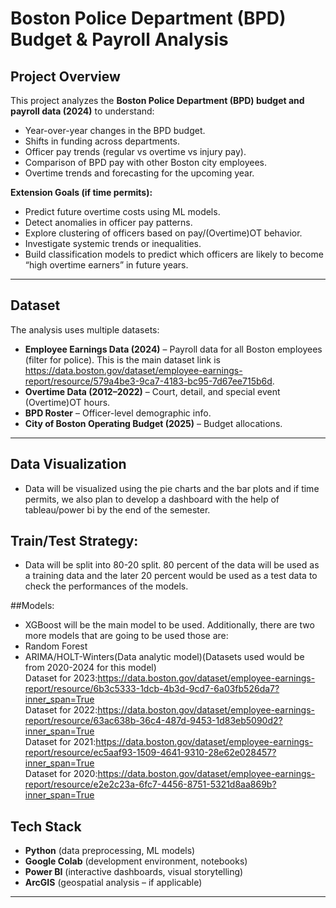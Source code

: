 # Boston Police Department (BPD) Budget & Payroll Analysis  

## Project Overview  
This project analyzes the **Boston Police Department (BPD) budget and payroll data (2024)** to understand:  
- Year-over-year changes in the BPD budget.  
- Shifts in funding across departments.  
- Officer pay trends (regular vs overtime vs injury pay).  
- Comparison of BPD pay with other Boston city employees.  
- Overtime trends and forecasting for the upcoming year.   

 **Extension Goals (if time permits):**  
- Predict future overtime costs using ML models.  
- Detect anomalies in officer pay patterns.  
- Explore clustering of officers based on pay/(Overtime)OT behavior.  
- Investigate systemic trends or inequalities.
- Build classification models to predict which officers are likely to become “high overtime earners” in future years.  
---

## Dataset  
The analysis uses multiple datasets:  
- **Employee Earnings Data (2024)** – Payroll data for all Boston employees (filter for police). This is the main dataset link is https://data.boston.gov/dataset/employee-earnings-report/resource/579a4be3-9ca7-4183-bc95-7d67ee715b6d. 
- **Overtime Data (2012–2022)** – Court, detail, and special event (Overtime)OT hours.  
- **BPD Roster** – Officer-level demographic info.  
- **City of Boston Operating Budget (2025)** – Budget allocations.  

---
## Data Visualization
- Data will be visualized using the pie charts and the bar plots and if time permits, we also plan to develop a dashboard with the help of tableau/power bi by the end of the semester.

## Train/Test Strategy:
- Data will be split into 80-20 split. 80 percent of the data will be used as a training data and the later 20 percent would be used as a test data to check the performances of the models.
  
##Models:
- XGBoost will be the main model to be used. Additionally, there are two more models that are going to be used those are:
- Random Forest
- ARIMA/HOLT-Winters(Data analytic model)(Datasets used would be from 2020-2024 for this model)
  <br/>Dataset for 2023:https://data.boston.gov/dataset/employee-earnings-report/resource/6b3c5333-1dcb-4b3d-9cd7-6a03fb526da7?inner_span=True
  <br/>Dataset for 2022:https://data.boston.gov/dataset/employee-earnings-report/resource/63ac638b-36c4-487d-9453-1d83eb5090d2?inner_span=True
  <br/>Dataset for 2021:https://data.boston.gov/dataset/employee-earnings-report/resource/ec5aaf93-1509-4641-9310-28e62e028457?inner_span=True
  <br/>Dataset for 2020:https://data.boston.gov/dataset/employee-earnings-report/resource/e2e2c23a-6fc7-4456-8751-5321d8aa869b?inner_span=True

## Tech Stack  
- **Python** (data preprocessing, ML models)  
- **Google Colab** (development environment, notebooks)  
- **Power BI** (interactive dashboards, visual storytelling)  
- **ArcGIS** (geospatial analysis – if applicable)  

---

